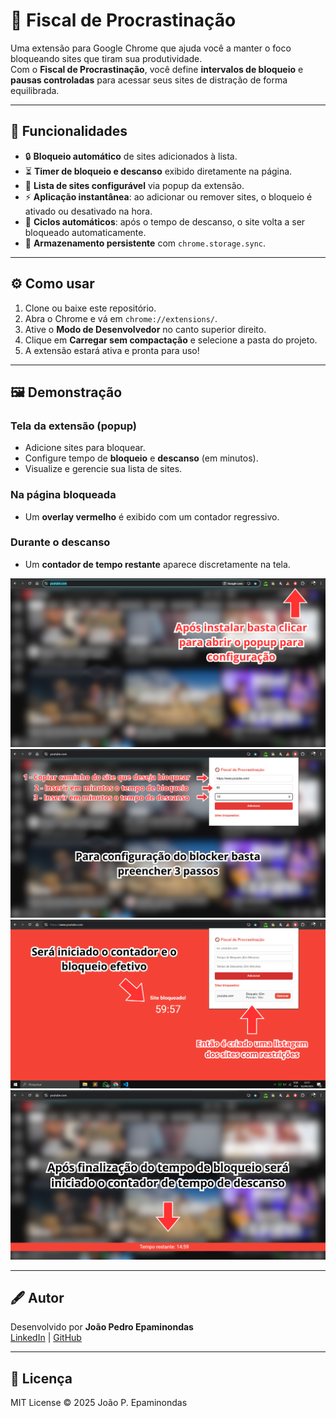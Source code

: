# 🚫 Fiscal de Procrastinação  

Uma extensão para Google Chrome que ajuda você a manter o foco bloqueando sites que tiram sua produtividade.  
Com o **Fiscal de Procrastinação**, você define **intervalos de bloqueio** e **pausas controladas** para acessar seus sites de distração de forma equilibrada.  

---

## 📌 Funcionalidades  

- 🔒 **Bloqueio automático** de sites adicionados à lista.  
- ⏳ **Timer de bloqueio e descanso** exibido diretamente na página.  
- 📝 **Lista de sites configurável** via popup da extensão.  
- ⚡ **Aplicação instantânea**: ao adicionar ou remover sites, o bloqueio é ativado ou desativado na hora.  
- 🔁 **Ciclos automáticos**: após o tempo de descanso, o site volta a ser bloqueado automaticamente.  
- 💾 **Armazenamento persistente** com `chrome.storage.sync`.  

---

## ⚙️ Como usar

1. Clone ou baixe este repositório.
2. Abra o Chrome e vá em `chrome://extensions/`.
3. Ative o **Modo de Desenvolvedor** no canto superior direito.
4. Clique em **Carregar sem compactação** e selecione a pasta do projeto.
5. A extensão estará ativa e pronta para uso!

---

## 🖼️ Demonstração  

### Tela da extensão (popup)
- Adicione sites para bloquear.  
- Configure tempo de **bloqueio** e **descanso** (em minutos).  
- Visualize e gerencie sua lista de sites.  

### Na página bloqueada
- Um **overlay vermelho** é exibido com um contador regressivo.  

### Durante o descanso
- Um **contador de tempo restante** aparece discretamente na tela.  


![Popup da Extensão](./screenshots/1.png)
![Popup da Extensão](./screenshots/2.png)
![Popup da Extensão](./screenshots/3.png)
![Popup da Extensão](./screenshots/4.png)


---

## 🖋️ Autor
Desenvolvido por **João Pedro Epaminondas**  
[LinkedIn](https://www.linkedin.com/in/joao-epaminondas/) | [GitHub](https://github.com/jp-epaminondas/)

---

## 📄 Licença
MIT License © 2025 João P. Epaminondas
